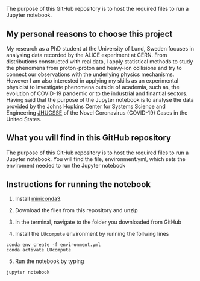 The purpose of this GitHub repository is to host the required files to run a Jupyter notebook.

## My personal reasons to choose this project
My research as a PhD student at the University of Lund, Sweden focuses in analysing data recorded by the ALICE experiment at CERN. From distributions constructed with real data, I apply statistical methods to study the phenomena from proton-proton and heavy-ion collisions and try to connect our observations with the underlying physics mechanisms.
However I am also interested in applying my skills as an experimental physicist to investigate phenomena outside of academia, such as, the evolution of COVID-19 pandemic or to the industrial and finantial sectors. Having said that the purpose of the Jupyter notebook is to analyse the data provided by the Johns Hopkins Center for Systems Science and Engineering [JHUCSSE](https://github.com/CSSEGISandData) of the Novel Coronavirus (COVID-19) Cases in the United States.


## What you will find in this GitHub repository

The purpose of this GitHub repository is to host the required files to run a Jupyter notebook. You will find the file, environment.yml, which sets the enviroment needed to run the Jupyter notebook 

## Instructions for running the notebook

1. Install [miniconda3](https://docs.conda.io/en/latest/miniconda.html).

2. Download the files from this repository and unzip

3. In the terminal, navigate to the folder you downloaded from GitHub

4. Install the ``` LUcompute ``` environment by running the follwing lines  
	
  ```
  conda env create -f environment.yml
  conda activate LUcompute	  
  ```
5. Run the notebook by typing
```
jupyter notebook
```
